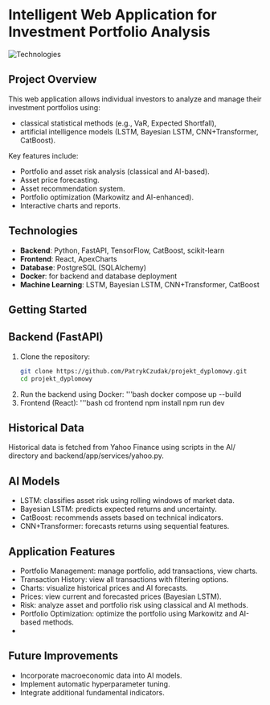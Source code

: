 # Intelligent Web Application for Investment Portfolio Analysis

![Technologies](https://img.shields.io/badge/Technologies-Python%20|%20FastAPI%20|%20React%20|%20TensorFlow%20|%20CatBoost-informational)

## Project Overview

This web application allows individual investors to analyze and manage their investment portfolios using:
- classical statistical methods (e.g., VaR, Expected Shortfall),
- artificial intelligence models (LSTM, Bayesian LSTM, CNN+Transformer, CatBoost).

Key features include:
- Portfolio and asset risk analysis (classical and AI-based).
- Asset price forecasting.
- Asset recommendation system.
- Portfolio optimization (Markowitz and AI-enhanced).
- Interactive charts and reports.

## Technologies

- **Backend**: Python, FastAPI, TensorFlow, CatBoost, scikit-learn
- **Frontend**: React, ApexCharts
- **Database**: PostgreSQL (SQLAlchemy)
- **Docker**: for backend and database deployment
- **Machine Learning**: LSTM, Bayesian LSTM, CNN+Transformer, CatBoost

## Getting Started

## Backend (FastAPI)

1. Clone the repository:
   ```bash
   git clone https://github.com/PatrykCzudak/projekt_dyplomowy.git
   cd projekt_dyplomowy
2. Run the backend using Docker:
   '''bash
   docker compose up --build
3. Frontend (React):
   '''bash
   cd frontend
   npm install
   npm run dev

## Historical Data
Historical data is fetched from Yahoo Finance using scripts in the AI/ directory and backend/app/services/yahoo.py.

## AI Models
  - LSTM: classifies asset risk using rolling windows of market data.
  - Bayesian LSTM: predicts expected returns and uncertainty.
  - CatBoost: recommends assets based on technical indicators.
  - CNN+Transformer: forecasts returns using sequential features.

## Application Features
  - Portfolio Management: manage portfolio, add transactions, view charts.
  - Transaction History: view all transactions with filtering options.
  - Charts: visualize historical prices and AI forecasts.
  - Prices: view current and forecasted prices (Bayesian LSTM).
  - Risk: analyze asset and portfolio risk using classical and AI methods.
  - Portfolio Optimization: optimize the portfolio using Markowitz and AI-based methods.
  - 
## Future Improvements
  - Incorporate macroeconomic data into AI models.
  - Implement automatic hyperparameter tuning.
  - Integrate additional fundamental indicators.